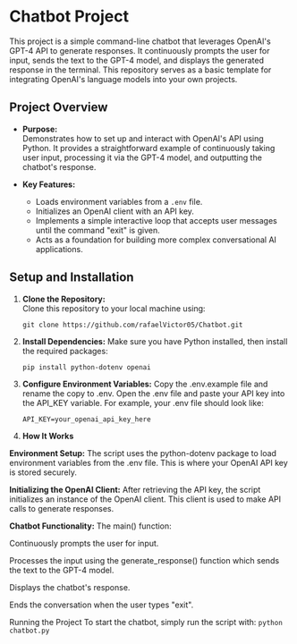 # Chatbot Project

This project is a simple command-line chatbot that leverages OpenAI's GPT-4 API to generate responses. It continuously prompts the user for input, sends the text to the GPT-4 model, and displays the generated response in the terminal. This repository serves as a basic template for integrating OpenAI's language models into your own projects.

## Project Overview

- **Purpose:**  
  Demonstrates how to set up and interact with OpenAI's API using Python. It provides a straightforward example of continuously taking user input, processing it via the GPT-4 model, and outputting the chatbot's response.

- **Key Features:**  
  - Loads environment variables from a `.env` file.
  - Initializes an OpenAI client with an API key.
  - Implements a simple interactive loop that accepts user messages until the command "exit" is given.
  - Acts as a foundation for building more complex conversational AI applications.

## Setup and Installation

1. **Clone the Repository:**  
   Clone this repository to your local machine using:
   ```
   git clone https://github.com/rafaelVictor05/Chatbot.git
   ```

2. **Install Dependencies:**
    Make sure you have Python installed, then install the required packages:
    ```
    pip install python-dotenv openai
    ```

3. **Configure Environment Variables:**
    Copy the .env.example file and rename the copy to .env.
    Open the .env file and paste your API key into the API_KEY variable.
    For example, your .env file should look like:
    ```
    API_KEY=your_openai_api_key_here
    ```
4. **How It Works**

**Environment Setup:**
The script uses the python-dotenv package to load environment variables from the .env file. This is where your OpenAI API key is stored securely.

**Initializing the OpenAI Client:**
After retrieving the API key, the script initializes an instance of the OpenAI client. This client is used to make API calls to generate responses.

**Chatbot Functionality:**
The main() function:

Continuously prompts the user for input.

Processes the input using the generate_response() function which sends the text to the GPT-4 model.

Displays the chatbot's response.

Ends the conversation when the user types "exit".

Running the Project
To start the chatbot, simply run the script with:
    ```
    python chatbot.py
    ```

